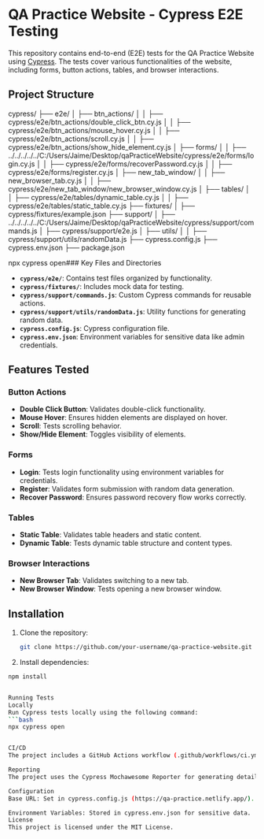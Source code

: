 # QA Practice Website - Cypress E2E Testing

This repository contains end-to-end (E2E) tests for the QA Practice Website using [Cypress](https://www.cypress.io/). The tests cover various functionalities of the website, including forms, button actions, tables, and browser interactions.

## Project Structure
cypress/ ├── e2e/ │ ├── btn_actions/ │ │ ├── cypress/e2e/btn_actions/double_click_btn.cy.js │ │ ├── cypress/e2e/btn_actions/mouse_hover.cy.js │ │ ├── cypress/e2e/btn_actions/scroll.cy.js │ │ ├── cypress/e2e/btn_actions/show_hide_element.cy.js │ ├── forms/ │ │ ├── ../../../../../C:/Users/Jaime/Desktop/qaPracticeWebsite/cypress/e2e/forms/login.cy.js │ │ ├── cypress/e2e/forms/recoverPassword.cy.js │ │ ├── cypress/e2e/forms/register.cy.js │ ├── new_tab_window/ │ │ ├── new_browser_tab.cy.js │ │ ├── cypress/e2e/new_tab_window/new_browser_window.cy.js │ ├── tables/ │ │ ├── cypress/e2e/tables/dynamic_table.cy.js │ │ ├── cypress/e2e/tables/static_table.cy.js ├── fixtures/ │ ├── cypress/fixtures/example.json ├── support/ │ ├── ../../../../../C:/Users/Jaime/Desktop/qaPracticeWebsite/cypress/support/commands.js │ ├── cypress/support/e2e.js │ ├── utils/ │ │ ├── cypress/support/utils/randomData.js ├── cypress.config.js ├── cypress.env.json ├── package.json

npx cypress open### Key Files and Directories

- **`cypress/e2e/`**: Contains test files organized by functionality.
- **`cypress/fixtures/`**: Includes mock data for testing.
- **`cypress/support/commands.js`**: Custom Cypress commands for reusable actions.
- **`cypress/support/utils/randomData.js`**: Utility functions for generating random data.
- **`cypress.config.js`**: Cypress configuration file.
- **`cypress.env.json`**: Environment variables for sensitive data like admin credentials.

## Features Tested

### Button Actions
- **Double Click Button**: Validates double-click functionality.
- **Mouse Hover**: Ensures hidden elements are displayed on hover.
- **Scroll**: Tests scrolling behavior.
- **Show/Hide Element**: Toggles visibility of elements.

### Forms
- **Login**: Tests login functionality using environment variables for credentials.
- **Register**: Validates form submission with random data generation.
- **Recover Password**: Ensures password recovery flow works correctly.

### Tables
- **Static Table**: Validates table headers and static content.
- **Dynamic Table**: Tests dynamic table structure and content types.

### Browser Interactions
- **New Browser Tab**: Validates switching to a new tab.
- **New Browser Window**: Tests opening a new browser window.

## Installation

1. Clone the repository:
   ```bash
   git clone https://github.com/your-username/qa-practice-website.git

2. Install dependencies:
  ```bash
  npm install


Running Tests
Locally
Run Cypress tests locally using the following command:
  ```bash
  npx cypress open


CI/CD
The project includes a GitHub Actions workflow (.github/workflows/ci.yml) to run tests automatically on the master branch.

Reporting
The project uses the Cypress Mochawesome Reporter for generating detailed HTML reports. Reports are saved in the cypress/reports directory.

Configuration
Base URL: Set in cypress.config.js (https://qa-practice.netlify.app/).

Environment Variables: Stored in cypress.env.json for sensitive data.
License
This project is licensed under the MIT License.


